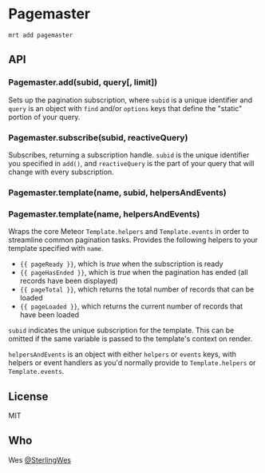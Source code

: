# Pagemaster

`mrt add pagemaster`

## API

### Pagemaster.add(subid, query[, limit])

Sets up the pagination subscription, where `subid` is a unique identifier and `query` is an object with `find` and/or `options` keys that define the "static" portion of your query.

### Pagemaster.subscribe(subid, reactiveQuery)

Subscribes, returning a subscription handle. `subid` is the unique identifier you specified in `add()`, and `reactiveQuery` is the part of your query that will change with every subscription.

### Pagemaster.template(name, subid, helpersAndEvents)
### Pagemaster.template(name, helpersAndEvents)

Wraps the core Meteor `Template.helpers` and `Template.events` in order to streamline common pagination tasks. Provides the following helpers to your template specified with `name`.

*   `{{ pageReady }}`, which is *true* when the subscription is ready
*   `{{ pageHasEnded }}`, which is *true* when the pagination has ended (all records have been displayed)
*   `{{ pageTotal }}`, which returns the total number of records that can be loaded
*   `{{ pageLoaded }}`, which returns the current number of records that have been loaded

`subid` indicates the unique subscription for the template. This can be omitted if the same variable is passed to the template's context on render.

`helpersAndEvents` is an object with either `helpers` or `events` keys, with helpers or event handlers as you'd normally provide to `Template.helpers` or `Template.events`.

## License

MIT

## Who

Wes [@SterlingWes](http://twitter.com/sterlingwes)